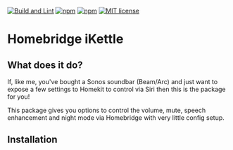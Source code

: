 [![Build and Lint](https://github.com/brian-su/homebridge-iKettle/actions/workflows/build.yml/badge.svg)](https://github.com/brian-su/homebridge-iKettle/actions/workflows/build.yml)
[![npm](https://img.shields.io/npm/v/homebridge-iKettle.svg)](https://www.npmjs.com/package/homebridge-iKettle)
[![npm](https://img.shields.io/npm/dt/homebridge-iKettle.svg)](https://www.npmjs.com/package/homebridge-iKettle)
[![MIT license](https://img.shields.io/badge/license-MIT-blue.svg)](LICENSE)

# Homebridge iKettle

## What does it do?

If, like me, you've bought a Sonos soundbar (Beam/Arc) and just want to expose a few settings to Homekit to control via Siri then this is the package for you!

This package gives you options to control the volume, mute, speech enhancement and night mode via Homebridge with very little config setup.

## Installation

